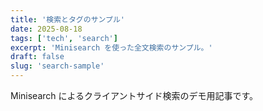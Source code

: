 ```yaml
---
title: '検索とタグのサンプル'
date: 2025-08-18
tags: ['tech', 'search']
excerpt: 'Minisearch を使った全文検索のサンプル。'
draft: false
slug: 'search-sample'
---
```


Minisearch によるクライアントサイド検索のデモ用記事です。
